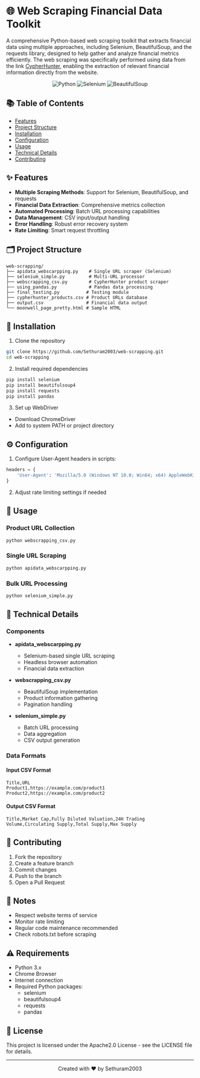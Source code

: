 # 🌐 Web Scraping Financial Data Toolkit

A comprehensive Python-based web scraping toolkit that extracts financial data using multiple approaches, including Selenium, BeautifulSoup, and the requests library, designed to help gather and analyze financial metrics efficiently. The web scraping was specifically performed using data from the link [CypherHunter](https://www.cypherhunter.com/en/discover/), enabling the extraction of relevant financial information directly from the website.

<div align="center">

![Python](https://img.shields.io/badge/Python-FFD43B?style=for-the-badge&logo=python&logoColor=blue)
![Selenium](https://img.shields.io/badge/Selenium-43B02A?style=for-the-badge&logo=selenium&logoColor=white)
![BeautifulSoup](https://img.shields.io/badge/Beautiful_Soup-3776AB?style=for-the-badge&logo=python&logoColor=white)

</div>

## 📚 Table of Contents
- [Features](#features)
- [Project Structure](#project-structure)
- [Installation](#installation)
- [Configuration](#configuration)
- [Usage](#usage)
- [Technical Details](#technical-details)
- [Contributing](#contributing)

## ✨ Features

- **Multiple Scraping Methods**: Support for Selenium, BeautifulSoup, and requests
- **Financial Data Extraction**: Comprehensive metrics collection
- **Automated Processing**: Batch URL processing capabilities
- **Data Management**: CSV input/output handling
- **Error Handling**: Robust error recovery system
- **Rate Limiting**: Smart request throttling

## 🗂️ Project Structure

```
web-scrapping/
├── apidata_webscarpping.py    # Single URL scraper (Selenium)
├── selenium_simple.py         # Multi-URL processor
├── webscrapping_csv.py        # CypherHunter product scraper
├── using_pandas.py            # Pandas data processing
├── final_testing.py          # Testing module
├── cypherhunter_products.csv # Product URLs database
├── output.csv                # Financial data output
└── moonwell_page_pretty.html # Sample HTML
```

## 🚀 Installation

1. Clone the repository
```bash
git clone https://github.com/Sethuram2003/web-scrapping.git
cd web-scrapping
```

2. Install required dependencies
```bash
pip install selenium
pip install beautifulsoup4
pip install requests
pip install pandas
```

3. Set up WebDriver
- Download ChromeDriver
- Add to system PATH or project directory

## ⚙️ Configuration

1. Configure User-Agent headers in scripts:
```python
headers = {
    'User-Agent': 'Mozilla/5.0 (Windows NT 10.0; Win64; x64) AppleWebKit/537.36'
}
```

2. Adjust rate limiting settings if needed

## 📖 Usage

### Product URL Collection
```bash
python webscrapping_csv.py
```

### Single URL Scraping
```bash
python apidata_webscarpping.py
```

### Bulk URL Processing
```bash
python selenium_simple.py
```

## 🔧 Technical Details

### Components

- **apidata_webscarpping.py**
  - Selenium-based single URL scraping
  - Headless browser automation
  - Financial data extraction

- **webscrapping_csv.py**
  - BeautifulSoup implementation
  - Product information gathering
  - Pagination handling

- **selenium_simple.py**
  - Batch URL processing
  - Data aggregation
  - CSV output generation

### Data Formats

#### Input CSV Format
```csv
Title,URL
Product1,https://example.com/product1
Product2,https://example.com/product2
```

#### Output CSV Format
```csv
Title,Market Cap,Fully Diluted Valuation,24H Trading Volume,Circulating Supply,Total Supply,Max Supply
```

## 🤝 Contributing

1. Fork the repository
2. Create a feature branch
3. Commit changes
4. Push to the branch
5. Open a Pull Request

## 📝 Notes

- Respect website terms of service
- Monitor rate limiting
- Regular code maintenance recommended
- Check robots.txt before scraping

## ⚠️ Requirements

- Python 3.x
- Chrome Browser
- Internet connection
- Required Python packages:
  - selenium
  - beautifulsoup4
  - requests
  - pandas

## 📄 License

This project is licensed under the Apache2.0 License - see the LICENSE file for details.


---
<div align="center">

Created with ❤️ by Sethuram2003

</div>
